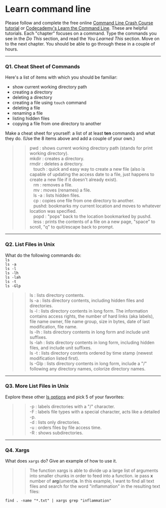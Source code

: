 # Learn command line

Please follow and complete the free online [Command Line Crash Course
tutorial](https://web.archive.org/web/20160708171659/http://cli.learncodethehardway.org/book/) or [Codecademy's Learn the Command Line](https://www.codecademy.com/learn/learn-the-command-line). These are helpful tutorials. Each "chapter" focuses on a command. Type the commands you see in the _Do This_ section, and read the _You Learned This_ section. Move on to the next chapter. You should be able to go through these in a couple of hours.

---

### Q1.  Cheat Sheet of Commands  

Here's a list of items with which you should be familiar:  
* show current working directory path
* creating a directory
* deleting a directory
* creating a file using `touch` command
* deleting a file
* renaming a file
* listing hidden files
* copying a file from one directory to another

Make a cheat sheet for yourself: a list of at least **ten** commands and what they do.  (Use the 8 items above and add a couple of your own.)  

> > pwd : shows current working directory path (stands for print working directory).  
    mkdir : creates a directory.  
    rmdir : deletes a directory.   
    touch : quick and easy way to create a new file (also is capable of updating the access date to a file, just happens to create a new file if it doesn't already exist).   
    rm : removes a file.   
    mv : moves (renames) a file.   
    ls -a : lists hidden files.   
    cp : copies one file from one directory to another.   
    pushd: bookmarks my current location and moves to whatever location was specified.   
    popd : "pops" back to the location bookmarked by pushd.   
    less : prints the contents of a file on a new page, "space" to scroll, "q" to quit/escape back to prompt.   

---

### Q2.  List Files in Unix   

What do the following commands do:  
`ls`  
`ls -a`  
`ls -l`  
`ls -lh`  
`ls -lah`  
`ls -t`  
`ls -Glp`  

> > ls : lists directory contents.  
ls -a : lists directory contents, including hidden files and directories.  
ls -l : lists directory contents in long form. The information contains access rights, the number of hard links (aka labels), file name owner, file name group, size in bytes, date of last modification, file name.  
ls -lh : lists directory contents in long form and include unit suffixes.  
ls -lah : lists directory contents in long form, including hidden files, and include unit suffixes.  
ls -t : lists directory contents ordered by time stamp (newest modification listed first).  
ls -Glp : lists directory contents in long form, include a "/" following any directory names, colorize directory names.  

---

### Q3.  More List Files in Unix  

Explore these other [ls options](http://www.techonthenet.com/unix/basic/ls.php) and pick 5 of your favorites:

> > -p : labels directories with a "/" character.  
-F : labels file types with a special character, acts like a detailed -p.  
-d : lists only directories.  
-u : orders files by file access time.  
-R : shows subdirectories.

---

### Q4.  Xargs   

What does `xargs` do? Give an example of how to use it.

> > The function xargs is able to divide up a large list of arguments into smaller chunks in order to feed into a function. ie pass **x** number of **arg**(ument)**s**. In this example, I want to find all text files and search for the word "inflammation" in the resulting text files:  
```unix
find . -name "*.txt" | xargs grep "inflammation" 

 

